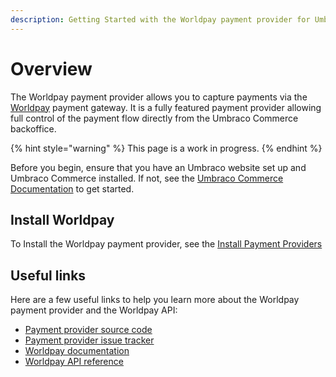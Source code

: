```yaml
---
description: Getting Started with the Worldpay payment provider for Umbraco Commerce
---
```


# Overview

The Worldpay payment provider allows you to capture payments via the [Worldpay](https://online.worldpay.com/) payment gateway. It is a fully featured payment provider allowing full control of the payment flow directly from the Umbraco Commerce backoffice.

{% hint style="warning" %}
This page is a work in progress.
{% endhint %}

Before you begin, ensure that you have an Umbraco website set up and Umbraco Commerce installed. If not, see the [Umbraco Commerce Documentation](https://docs.umbraco.com/umbraco-commerce/) to get started.

## Install Worldpay

To Install the Worldpay payment provider, see the [Install Payment Providers](../install-payment-providers.md)

## Useful links

Here are a few useful links to help you learn more about the Worldpay payment provider and the Worldpay API:

* [Payment provider source code](https://github.com/umbraco/Umbraco.Commerce.PaymentProviders.Worldpay)
* [Payment provider issue tracker](https://github.com/umbraco/Umbraco.Commerce.PaymentProviders.Worldpay/issues)
* [Worldpay documentation](https://developer.worldpay.com/docs/access-worldpay)
* [Worldpay API reference](https://developer.worldpay.com/docs/access-worldpay/api/references)
